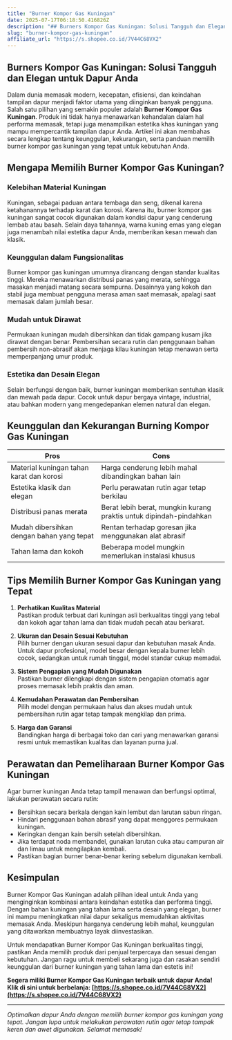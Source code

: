 ```yaml
---
title: "Burner Kompor Gas Kuningan"
date: 2025-07-17T06:18:50.416826Z
description: "## Burners Kompor Gas Kuningan: Solusi Tangguh dan Elegan untuk Dapur Anda..."
slug: "burner-kompor-gas-kuningan"
affiliate_url: "https://s.shopee.co.id/7V44C68VX2"
---
```

## Burners Kompor Gas Kuningan: Solusi Tangguh dan Elegan untuk Dapur Anda

Dalam dunia memasak modern, kecepatan, efisiensi, dan keindahan tampilan dapur menjadi faktor utama yang diinginkan banyak pengguna. Salah satu pilihan yang semakin populer adalah **Burner Kompor Gas Kuningan**. Produk ini tidak hanya menawarkan kehandalan dalam hal performa memasak, tetapi juga menampilkan estetika khas kuningan yang mampu mempercantik tampilan dapur Anda. Artikel ini akan membahas secara lengkap tentang keunggulan, kekurangan, serta panduan memilih burner kompor gas kuningan yang tepat untuk kebutuhan Anda.

## Mengapa Memilih Burner Kompor Gas Kuningan?

### Kelebihan Material Kuningan

Kuningan, sebagai paduan antara tembaga dan seng, dikenal karena ketahanannya terhadap karat dan korosi. Karena itu, burner kompor gas kuningan sangat cocok digunakan dalam kondisi dapur yang cenderung lembab atau basah. Selain daya tahannya, warna kuning emas yang elegan juga menambah nilai estetika dapur Anda, memberikan kesan mewah dan klasik.

### Keunggulan dalam Fungsionalitas

Burner kompor gas kuningan umumnya dirancang dengan standar kualitas tinggi. Mereka menawarkan distribusi panas yang merata, sehingga masakan menjadi matang secara sempurna. Desainnya yang kokoh dan stabil juga membuat pengguna merasa aman saat memasak, apalagi saat memasak dalam jumlah besar.

### Mudah untuk Dirawat

Permukaan kuningan mudah dibersihkan dan tidak gampang kusam jika dirawat dengan benar. Pembersihan secara rutin dan penggunaan bahan pembersih non-abrasif akan menjaga kilau kuningan tetap menawan serta memperpanjang umur produk.

### Estetika dan Desain Elegan

Selain berfungsi dengan baik, burner kuningan memberikan sentuhan klasik dan mewah pada dapur. Cocok untuk dapur bergaya vintage, industrial, atau bahkan modern yang mengedepankan elemen natural dan elegan.

## Keunggulan dan Kekurangan Burning Kompor Gas Kuningan

| **Pros** | **Cons** |
| --- | --- |
| Material kuningan tahan karat dan korosi | Harga cenderung lebih mahal dibandingkan bahan lain |
| Estetika klasik dan elegan | Perlu perawatan rutin agar tetap berkilau |
| Distribusi panas merata | Berat lebih berat, mungkin kurang praktis untuk dipindah-pindahkan |
| Mudah dibersihkan dengan bahan yang tepat | Rentan terhadap goresan jika menggunakan alat abrasif |
| Tahan lama dan kokoh | Beberapa model mungkin memerlukan instalasi khusus |

## Tips Memilih Burner Kompor Gas Kuningan yang Tepat

1. **Perhatikan Kualitas Material**  
   Pastikan produk terbuat dari kuningan asli berkualitas tinggi yang tebal dan kokoh agar tahan lama dan tidak mudah pecah atau berkarat.

2. **Ukuran dan Desain Sesuai Kebutuhan**  
   Pilih burner dengan ukuran sesuai dapur dan kebutuhan masak Anda. Untuk dapur profesional, model besar dengan kepala burner lebih cocok, sedangkan untuk rumah tinggal, model standar cukup memadai.

3. **Sistem Pengapian yang Mudah Digunakan**  
   Pastikan burner dilengkapi dengan sistem pengapian otomatis agar proses memasak lebih praktis dan aman.

4. **Kemudahan Perawatan dan Pembersihan**  
   Pilih model dengan permukaan halus dan akses mudah untuk pembersihan rutin agar tetap tampak mengkilap dan prima.

5. **Harga dan Garansi**  
   Bandingkan harga di berbagai toko dan cari yang menawarkan garansi resmi untuk memastikan kualitas dan layanan purna jual.

## Perawatan dan Pemeliharaan Burner Kompor Gas Kuningan

Agar burner kuningan Anda tetap tampil menawan dan berfungsi optimal, lakukan perawatan secara rutin:

- Bersihkan secara berkala dengan kain lembut dan larutan sabun ringan.
- Hindari penggunaan bahan abrasif yang dapat menggores permukaan kuningan.
- Keringkan dengan kain bersih setelah dibersihkan.
- Jika terdapat noda membandel, gunakan larutan cuka atau campuran air dan limau untuk mengilapkan kembali.
- Pastikan bagian burner benar-benar kering sebelum digunakan kembali.

## Kesimpulan

Burner Kompor Gas Kuningan adalah pilihan ideal untuk Anda yang menginginkan kombinasi antara keindahan estetika dan performa tinggi. Dengan bahan kuningan yang tahan lama serta desain yang elegan, burner ini mampu meningkatkan nilai dapur sekaligus memudahkan aktivitas memasak Anda. Meskipun harganya cenderung lebih mahal, keunggulan yang ditawarkan membuatnya layak diinvestasikan.

Untuk mendapatkan Burner Kompor Gas Kuningan berkualitas tinggi, pastikan Anda memilih produk dari penjual terpercaya dan sesuai dengan kebutuhan. Jangan ragu untuk membeli sekarang juga dan rasakan sendiri keunggulan dari burner kuningan yang tahan lama dan estetis ini!

**Segera miliki Burner Kompor Gas Kuningan terbaik untuk dapur Anda! Klik di sini untuk berbelanja: [https://s.shopee.co.id/7V44C68VX2](https://s.shopee.co.id/7V44C68VX2)**

---

*Optimalkan dapur Anda dengan memilih burner kompor gas kuningan yang tepat. Jangan lupa untuk melakukan perawatan rutin agar tetap tampak keren dan awet digunakan. Selamat memasak!*